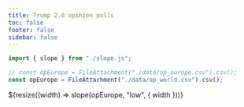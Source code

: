 ```yaml
---
title: Trump 2.0 opinion polls
toc: false
footer: false
sidebar: false
---
```


```js
import { slope } from "./slope.js";
```

```js
// const opEurope = FileAttachment("./data/op_europe.csv").csv();
const opEurope = FileAttachment("./data/op_world.csv").csv();
```

<div class="w-full">
    ${resize((width) => slope(opEurope, "low", { width }))}
</div>
